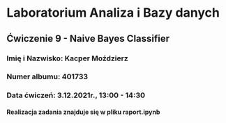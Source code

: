 # Laboratorium Analiza i Bazy danych

## Ćwiczenie 9 - Naive Bayes Classifier
### **Imię i Nazwisko:** Kacper Moździerz

### **Numer albumu:** 401733

### **Data ćwiczeń:** 3.12.2021r., 13:00 - 14:30

#### Realizacja zadania znajduje się w pliku raport.ipynb

